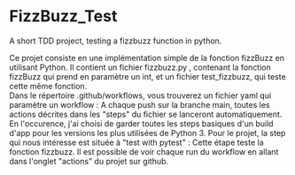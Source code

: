 # FizzBuzz_Test
A short TDD project, testing a fizzbuzz function in python.

Ce projet consiste en une implémentation simple de la fonction fizzBuzz en utilisant Python. 
Il contient un fichier fizzbuzz.py , contenant la fonction fizzBuzz qui prend en paramètre un int, et un fichier test_fizzbuzz, qui teste cette même fonction.    
Dans le répertoire .github/workflows, vous trouverez un fichier yaml qui paramètre un workflow :
  A chaque push sur la branche main, toutes les actions décrites dans les "steps" du fichier se lanceront automatiquement.
  En l'occurence, j'ai choisi de garder toutes les steps basiques d'un build d'app pour les versions les plus utilisées de Python 3.
  Pour le projet, la step qui nous intéresse est située à "test with pytest" : Cette étape teste la fonction fizzbuzz.
  Il est possible de voir chaque run du workflow en allant dans l'onglet "actions" du projet sur github.

